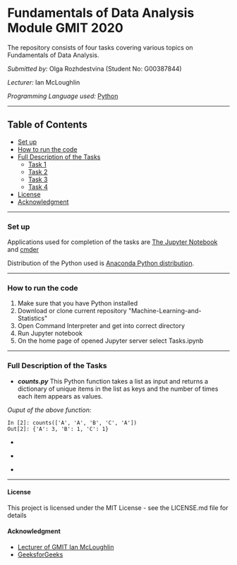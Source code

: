 # Fundamentals of Data Analysis Module GMIT 2020

The repository consists of four tasks covering various topics on Fundamentals of Data Analysis.

*Submitted by:* Olga Rozhdestvina (Student No: G00387844) 

*Lecturer:* Ian McLoughlin

*Programming Language used:* [Python](https://www.python.org/)

----

## Table of Contents
* [Set up](#set_up)
* [How to run the code](#how_to_run_the_code)
* [Full Description of the Tasks](#full_description_of_the_tasks)
	* [Task 1](#task1)
	* [Task 2](#task2)
	* [Task 3](#task3)
	* [Task 4](#task4)
* [License](#licence)
* [Acknowledgment](#acknowledgment)

----

### Set up <a name="set_up"></a>

Applications used for completion of the tasks are [The Jupyter Notebook](https://jupyter.org/) and [cmder](http://cmder.net/)

Distribution of the Python used is [Anaconda Python distribution](https://www.anaconda.com/). 

----

###  How to run the code <a name="how_to_run_the_code"></a>

1. Make sure that you have Python installed
2. Download or clone current repository "Machine-Learning-and-Statistics"
3. Open Command Interpreter and get into correct directory
4. Run Jupyter notebook
5. On the home page of opened Jupyter server select Tasks.ipynb

----


### Full Description of the Tasks  <a name="full_description_of_the_tasks"></a>

  * ***counts.py*** <a name="task1"></a>
This Python function takes a list as input and returns a dictionary of unique items in the list as keys and the number of times each item appears as values.

_Ouput of the above function:_
    
    In [2]: counts(['A', 'A', 'B', 'C', 'A'])
    Out[2]: {'A': 3, 'B': 1, 'C': 1}

  * <a name="task2"></a>

  * <a name="task3"></a>

  * <a name="task4"></a>

----

#### License <a name="licence"></a>

This project is licensed under the MIT License - see the LICENSE.md file for details

#### Acknowledgment <a name="acknowledgment"></a>

  * [Lecturer of GMIT Ian McLoughlin](https://github.com/ianmcloughlin)
  * [GeeksforGeeks](www.geeksforgeeks)